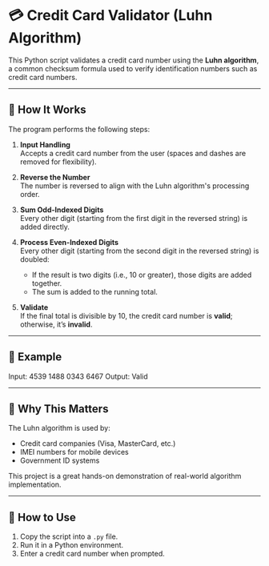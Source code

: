 # 💳 Credit Card Validator (Luhn Algorithm)

This Python script validates a credit card number using the **Luhn algorithm**, a common checksum formula used to verify identification numbers such as credit card numbers.

---

## 🚀 How It Works

The program performs the following steps:

1. **Input Handling**  
   Accepts a credit card number from the user (spaces and dashes are removed for flexibility).

2. **Reverse the Number**  
   The number is reversed to align with the Luhn algorithm's processing order.

3. **Sum Odd-Indexed Digits**  
   Every other digit (starting from the first digit in the reversed string) is added directly.

4. **Process Even-Indexed Digits**  
   Every other digit (starting from the second digit in the reversed string) is doubled:
   - If the result is two digits (i.e., 10 or greater), those digits are added together.
   - The sum is added to the running total.

5. **Validate**  
   If the final total is divisible by 10, the credit card number is **valid**; otherwise, it’s **invalid**.

---

## 🧪 Example

Input: 4539 1488 0343 6467
Output: Valid



---

## 🧠 Why This Matters

The Luhn algorithm is used by:
- Credit card companies (Visa, MasterCard, etc.)
- IMEI numbers for mobile devices
- Government ID systems

This project is a great hands-on demonstration of real-world algorithm implementation.

---

## 📂 How to Use

1. Copy the script into a `.py` file.
2. Run it in a Python environment.
3. Enter a credit card number when prompted.

```bash
